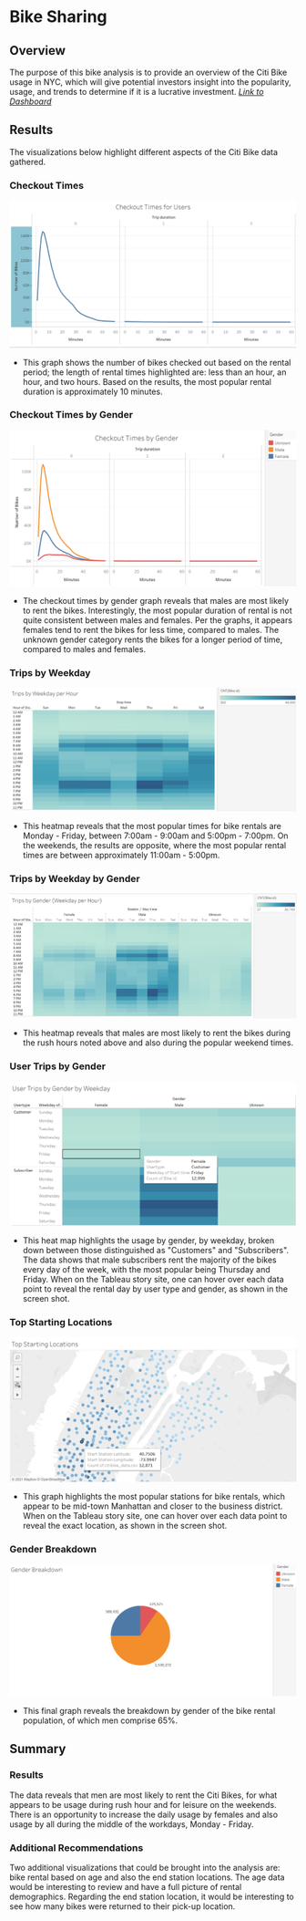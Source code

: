 # Bike Sharing
## Overview
The purpose of this bike analysis is to provide an overview of the Citi Bike usage in NYC, which will give potential investors insight into the popularity, usage, and trends to determine if it is a lucrative investment.
[_Link to Dashboard_](https://public.tableau.com/profile/tiffany5071#!/vizhome/CitiBikeChallenge_16198025735060/Story1?publish=yes)

## Results
The visualizations below highlight different aspects of the Citi Bike data gathered.
### Checkout Times
![Checkout Times](images/Checkout_Times_for_Users.png)
 - This graph shows the number of bikes checked out based on the rental period; the length of rental times highlighted are: less than an hour, an hour, and two hours.  Based on the results, the most popular rental duration is approximately 10 minutes.
### Checkout Times by Gender
![Checkout Times by Gender](images/Checkout_Times_by_Gender.png)
 - The checkout times by gender graph reveals that males are most likely to rent the bikes.  Interestingly, the most popular duration of rental is not quite consistent between males and females.  Per the graphs, it appears females tend to rent the bikes for less time, compared to males. The unknown gender category rents the bikes for a longer period of time, compared to males and females.
### Trips by Weekday
![Trips by Weekday](images/Trips_by_Weekday_per_Hour.png)
 - This heatmap reveals that the most popular times for bike rentals are Monday - Friday, between 7:00am - 9:00am and 5:00pm - 7:00pm. On the weekends, the results are opposite, where the most popular rental times are between approximately 11:00am - 5:00pm. 

### Trips by Weekday by Gender
![Trips by Weekday by Gender](images/Trips_by_Gender_Weekday_Per_Hour.png)
 - This heatmap reveals that males are most likely to rent the bikes during the rush hours noted above and also during the popular weekend times.
 
### User Trips by Gender
![User Trips by Gender](images/User_Trips_by_Gender_by_Weekday.png)
 - This heat map highlights the usage by gender, by weekday, broken down between those distinguished as "Customers" and "Subscribers".  The data shows that male subscribers rent the majority of the bikes every day of the week, with the most popular being Thursday and Friday.  When on the Tableau story site, one can hover over each data point to reveal the rental day by user type and gender, as shown in the screen shot.

### Top Starting Locations
![Top Starting Locations](images/Top_Starting_Locations.png)
 - This graph highlights the most popular stations for bike rentals, which appear to be mid-town Manhattan and closer to the business district. When on the Tableau story site, one can hover over each data point to reveal the exact location, as shown in the screen shot.

### Gender Breakdown
![Gender Breakdown](images/Gender_Breakdown.png)
 - This final graph reveals the breakdown by gender of the bike rental population, of which men comprise 65%.
 
## Summary
### Results
The data reveals that men are most likely to rent the Citi Bikes, for what appears to be usage during rush hour and for leisure on the weekends. There is an opportunity to increase the daily usage by females and also usage by all during the middle of the workdays, Monday - Friday.  
### Additional Recommendations
Two additional visualizations that could be brought into the analysis are: bike rental based on age and also the end station locations. The age data would be interesting to review and have a full picture of rental demographics. Regarding the end station location, it would be interesting to see how many bikes were returned to their pick-up location.
